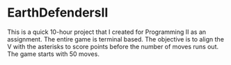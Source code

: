 # EarthDefendersII
This is a quick 10-hour project that I created for Programming II as an assignment. The entire game is terminal based.
The objective is to align the V with the asterisks to score points before the number of moves runs out. The game starts with 50 moves.
